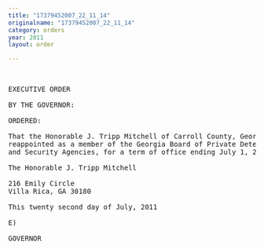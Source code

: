 ```yaml
---
title: "17379452007_22_11_14"
originalname: "17379452007_22_11_14"
category: orders
year: 2011
layout: order

---
```

<pre>
 

EXECUTIVE ORDER

BY THE GOVERNOR:

ORDERED:

That the Honorable J. Tripp Mitchell of Carroll County, Georgia, is
reappointed as a member of the Georgia Board of Private Detective
and Security Agencies, for a term of office ending July 1, 2015.

The Honorable J. Tripp Mitchell

216 Emily Circle
Villa Rica, GA 30180

This twenty second day of July, 2011

E)

GOVERNOR

</pre>
